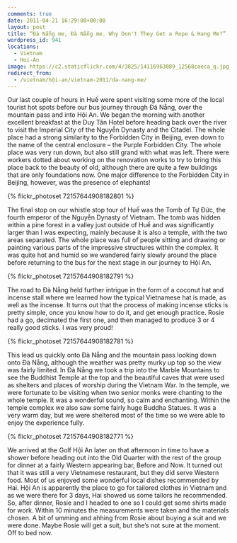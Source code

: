 ```yaml
---
comments: true
date: 2011-04-21 16:29:00+00:00
layout: post
title: “Đà Nẵng me, Đà Nẵng me. Why Don't They Get a Rope & Hang Me?”
wordpress_id: 941
locations:
  - Vietnam
  - Hoi-An
image: https://c2.staticflickr.com/4/3825/14116963089_12568caeca_q.jpg
redirect_from:
  - /vietnam/hội-an/vietnam-2011/da-nang-me/
---
```


Our last couple of hours in Huế were spent visiting some more of the local tourist hot spots before our
bus journey through Đà Nẵng, over the mountain pass and into Hội An. We began the morning with another
excellent breakfast at the Duy Tân Hotel before heading back over the river to visit the Imperial City
of the Nguyễn Dynasty and the Citadel. The whole place had a strong similarity to the Forbidden City in
Beijing, even down to the name of the central enclosure – the Purple Forbidden City. The whole place was
very run down, but also still grand with what was left. There were workers dotted about working on the
renovation works to try to bring this place back to the beauty of old, although there are quite a few
buildings that are only foundations now. One major difference to the Forbidden City in Beijing, however,
was the presence of elephants!

{% flickr_photoset 72157644908182801 %}

The final stop on our whistle stop tour of Huế was the Tomb of Tự Đức, the fourth emperor of the Nguyễn
Dynasty of Vietnam. The tomb was hidden within a pine forest in a valley just outside of Huế and was
significantly larger than I was expecting, mainly because it is also a temple, with the two areas
separated. The whole place was full of people sitting and drawing or painting various parts of the
impressive structures within the complex. It was quite hot and humid so we wandered fairly slowly around
the place before returning to the bus for the next stage in our journey to Hội An.

{% flickr_photoset 72157644908182791 %}

The road to Đà Nẵng held further intrigue in the form of a coconut hat and incense stall where we learned
how the typical Vietnamese hat is made, as well as the incense. It turns out that the process of making
incense sticks is pretty simple, once you know how to do it, and get enough practice. Rosie had a go,
decimated the first one, and then managed to produce 3 or 4 really good sticks. I was very proud!

{% flickr_photoset 72157644908182781 %}

This lead us quickly onto Đà Nẵng and the mountain pass looking down onto Đà Nẵng, although the weather
was pretty murky up top so the view was fairly limited. In Đà Nẵng we took a trip into the Marble
Mountains to see the Buddhist Temple at the top and the beautiful caves that were used as shelters and
places of worship during the Vietnam War. In the temple, we were fortunate to be visiting when two senior
monks were chanting to the whole temple. It was a wonderful sound, so calm and enchanting. Within the
temple complex we also saw some fairly huge Buddha Statues. It was a very warm day, but we were sheltered
most of the time so we were able to enjoy the experience fully.

{% flickr_photoset 72157644908182771 %}

We arrived at the Golf Hội An later on that afternoon in time to have a shower before heading out into
the Old Quarter with the rest of the group for dinner at a fairly Western appearing bar, Before and Now.
It turned out that it was still a very Vietnamese restaurant, but they did serve Western food. Most of us
enjoyed some wonderful local dishes recommended by Hai. Hội An is apparently the place to go for tailored
clothes in Vietnam and as we were there for 3 days, Hai showed us some tailors he recommended. So, after
dinner, Rosie and I headed to one so I could get some shirts made for work. Within 10 minutes the
measurements were taken and the materials chosen. A bit of umming and ahhing from Rosie about buying a
suit and we were done. Maybe Rosie will get a suit, but she’s not sure at the moment. Off to bed now.